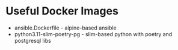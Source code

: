 # Useful Docker Images

* ansible.Dockerfile - alpine-based ansible
* python3.11-slim-poetry-pg - slim-based python with poetry and postgresql libs
